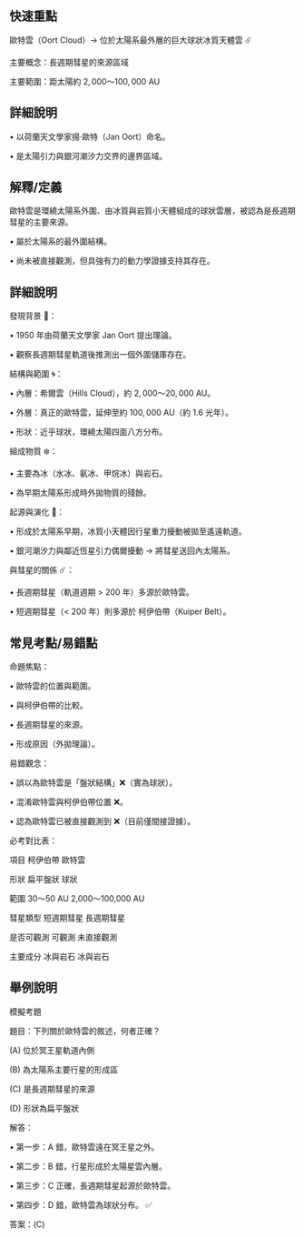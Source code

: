 ## 快速重點

歐特雲（Oort Cloud）→ 位於太陽系最外層的巨大球狀冰質天體雲 ☄️

主要概念：長週期彗星的來源區域

主要範圍：距太陽約 $2{,}000$～$100{,}000\ \mathrm{AU}$

## 詳細說明

• 以荷蘭天文學家揚·歐特（Jan Oort）命名。

• 是太陽引力與銀河潮汐力交界的邊界區域。


## 解釋/定義

歐特雲是環繞太陽系外圍、由冰質與岩質小天體組成的球狀雲層，被認為是長週期彗星的主要來源。

• 屬於太陽系的最外圍結構。

• 尚未被直接觀測，但具強有力的動力學證據支持其存在。


## 詳細說明

發現背景 🌌：

• 1950 年由荷蘭天文學家 Jan Oort 提出理論。

• 觀察長週期彗星軌道後推測出一個外圍儲庫存在。

結構與範圍 🌀：

• 內層：希爾雲（Hills Cloud），約 $2{,}000$～$20{,}000\ \mathrm{AU}$。

• 外層：真正的歐特雲，延伸至約 $100{,}000\ \mathrm{AU}$（約 1.6 光年）。

• 形狀：近乎球狀，環繞太陽四面八方分布。

組成物質 ❄️：

• 主要為冰（水冰、氨冰、甲烷冰）與岩石。

• 為早期太陽系形成時外拋物質的殘餘。

起源與演化 💫：

• 形成於太陽系早期，冰質小天體因行星重力擾動被拋至遙遠軌道。

• 銀河潮汐力與鄰近恆星引力偶爾擾動 → 將彗星送回內太陽系。

與彗星的關係 ☄️：

• 長週期彗星（軌道週期 > 200 年）多源於歐特雲。

• 短週期彗星（< 200 年）則多源於 柯伊伯帶（Kuiper Belt）。


## 常見考點/易錯點

命題焦點：

• 歐特雲的位置與範圍。

• 與柯伊伯帶的比較。

• 長週期彗星的來源。

• 形成原因（外拋理論）。

易錯觀念：

• 誤以為歐特雲是「盤狀結構」❌（實為球狀）。

• 混淆歐特雲與柯伊伯帶位置 ❌。

• 認為歐特雲已被直接觀測到 ❌（目前僅間接證據）。

必考對比表：

項目	柯伊伯帶	歐特雲

形狀	扁平盤狀	球狀

範圍	30～50 AU	2,000～100,000 AU

彗星類型	短週期彗星	長週期彗星

是否可觀測	可觀測	未直接觀測

主要成分	冰與岩石	冰與岩石


## 舉例說明

模擬考題

題目：下列關於歐特雲的敘述，何者正確？

(A) 位於冥王星軌道內側

(B) 為太陽系主要行星的形成區

(C) 是長週期彗星的來源

(D) 形狀為扁平盤狀

解答：

• 第一步：A 錯，歐特雲遠在冥王星之外。

• 第二步：B 錯，行星形成於太陽星雲內層。

• 第三步：C 正確，長週期彗星起源於歐特雲。

• 第四步：D 錯，歐特雲為球狀分布。 ✅

答案：(C)
